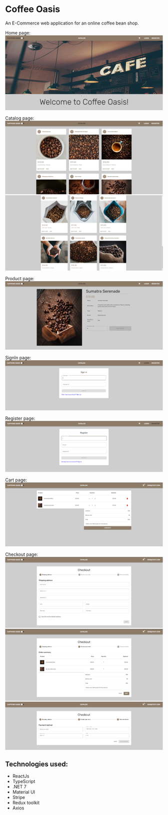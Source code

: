 # Coffee Oasis

An E-Commerce web application for an online coffee bean shop.

Home page:
![Home Page](readmeAssets/Home.PNG)

Catalog page:
![Catalog1](readmeAssets/Catalog1.PNG)
![Catalog2](readmeAssets/Catalog2.PNG)

Product page:
![Product](readmeAssets/Product.PNG)

SignIn page:
![SignIn](readmeAssets/SignIn.PNG)

Register page:
![Register](readmeAssets/Register.PNG)

Cart page:
![Cart](readmeAssets/Cart.PNG)

Checkout page:
![Checkout](readmeAssets/Checkout.PNG)
![Checkout2](readmeAssets/Checkout2.PNG)
![Checkout3](readmeAssets/Checkout3.PNG)

## Technologies used:
- ReactJs
- TypeScript
- .NET 7
- Material UI
- Stripe
- Redux toolkit
- Axios